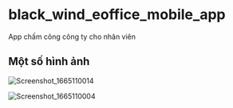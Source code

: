 # black_wind_eoffice_mobile_app

App chấm công công ty cho nhân viên

## Một số hình ảnh


![Screenshot_1665110014](https://user-images.githubusercontent.com/70203679/194564913-9c03c086-23b3-4284-b1a3-7dc2ae92d266.png)


![Screenshot_1665110004](https://user-images.githubusercontent.com/70203679/194564931-912ac5cd-9040-4e6f-a59e-6c59afcd3705.png)
